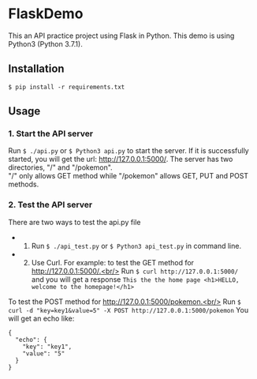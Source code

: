 # FlaskDemo
This an API practice project using Flask in Python. This demo is using Python3 (Python 3.7.1).

## Installation

`$ pip install -r requirements.txt`

## Usage
### 1. Start the API server
Run `$ ./api.py` or `$ Python3 api.py` to start the server.
If it is successfully started, you will get the url: http://127.0.0.1:5000/.
The server has two directories, "/" and "/pokemon". <br/> "/" only allows GET method while "/pokemon" allows GET, PUT and POST methods.

### 2. Test the API server
There are two ways to test the api.py file
- 1. Run `$ ./api_test.py` or `$ Python3 api_test.py` in command line. 
- 2. Use Curl.
For example:
to test the GET method for http://127.0.0.1:5000/.<br/>
Run `$ curl http://127.0.0.1:5000/`<br/>
and you will get a response 
`This the the home page <h1>HELLO, welcome to the homepage!</h1>`

To test the POST method for http://127.0.0.1:5000/pokemon.<br/>
Run `$ curl -d "key=key1&value=5" -X POST http://127.0.0.1:5000/pokemon`
You will get an echo like:
```
{
  "echo": {
    "key": "key1", 
    "value": "5"
  }
}
```


